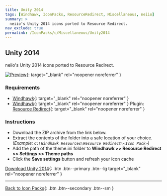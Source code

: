 ```yaml
---
title: Unity 2014
tags: [Windhawk, IconPacks, ResourceRedirect, Miscellaneous, neiio]
summary: >
  neiio's Unity 2014 icons ported to Resource Redirect.
nav_exclude: true
permalink: /IconPacks/c/Miscellaneous/Unity2014
---
```


## Unity 2014
neiio's Unity 2014 icons ported to Resource Redirect.

[![Preview](https://gitlab.com/the-back-room/windhawk/resource-redirect/unity-series/unity-2014/-/raw/main/Extras/Preview.bmp)](https://gitlab.com/the-back-room/windhawk/resource-redirect/unity-series/unity-2014/-/raw/main/Extras/Preview.bmp){: target="_blank" rel="noopener noreferrer" }

### Requirements

- [Windhawk](https://windhawk.net/){: target="_blank" rel="noopener noreferrer" }
- [Windhawk](https://windhawk.net/){: target="_blank" rel="noopener noreferrer" } Plugin: [Resource Redirect](https://windhawk.net/mods/icon-resource-redirect){: target="_blank" rel="noopener noreferrer" }

### Instructions

 - Download the ZIP archive from the link below.
 - Extract the contents of the folder into a safe location of your choice. *(Example: `C:\Windhawk Resources\Resource Redirect\<Icon Pack>`)*
 - Add the path of the theme.ini folder to **Windhawk >> Resource Redirect >> Settings >> Theme paths**
 - Click the **Save settings** button and refresh your icon cache

[Download Unity 2014](https://gitlab.com/the-back-room/windhawk/resource-redirect/unity-series/unity-2014/-/archive/main/unity-2014-main.zip){: .btn .btn--primary .btn--lg target="_blank" rel="noopener noreferrer" }

---

[Back to Icon Packs](/IconPacks){: .btn .btn--secondary .btn--sm }